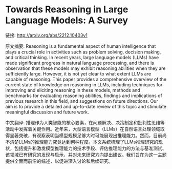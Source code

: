 # Towards Reasoning in Large Language Models: A Survey

链接: http://arxiv.org/abs/2212.10403v1

原文摘要:
Reasoning is a fundamental aspect of human intelligence that plays a crucial
role in activities such as problem solving, decision making, and critical
thinking. In recent years, large language models (LLMs) have made significant
progress in natural language processing, and there is observation that these
models may exhibit reasoning abilities when they are sufficiently large.
However, it is not yet clear to what extent LLMs are capable of reasoning. This
paper provides a comprehensive overview of the current state of knowledge on
reasoning in LLMs, including techniques for improving and eliciting reasoning
in these models, methods and benchmarks for evaluating reasoning abilities,
findings and implications of previous research in this field, and suggestions
on future directions. Our aim is to provide a detailed and up-to-date review of
this topic and stimulate meaningful discussion and future work.

中文翻译:
推理作为人类智能的核心要素，在问题解决、决策制定和批判性思维等活动中发挥着关键作用。近年来，大型语言模型（LLMs）在自然语言处理领域取得显著突破，有观察表明当模型规模足够大时可能展现出推理能力。然而，目前尚不清楚LLMs的推理能力究竟达到何种程度。本文系统梳理了LLMs推理研究的现状，包括提升和激发模型推理能力的技术手段、评估推理能力的方法与基准测试、该领域已有研究的发现与启示，并对未来研究方向提出建议。我们旨在为这一主题提供全面而前沿的综述，以促进深入讨论和后续研究。
